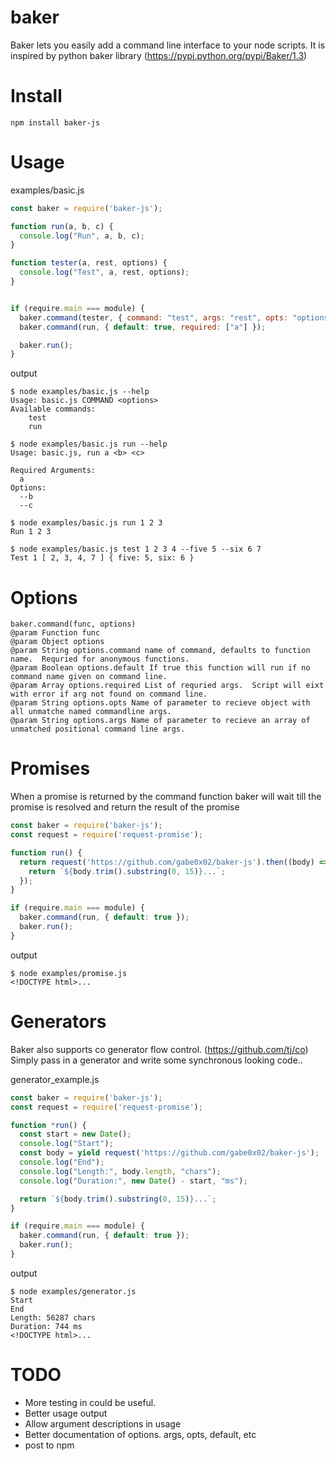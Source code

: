 # baker
Baker lets you easily add a command line interface to your node scripts. It is inspired by python baker library (https://pypi.python.org/pypi/Baker/1.3)

# Install
```
npm install baker-js
```

# Usage
examples/basic.js
```javascript
const baker = require('baker-js');

function run(a, b, c) {
  console.log("Run", a, b, c);
}

function tester(a, rest, options) {
  console.log("Test", a, rest, options);
}


if (require.main === module) {
  baker.command(tester, { command: "test", args: "rest", opts: "options" });
  baker.command(run, { default: true, required: ["a"] });

  baker.run();
}
```

output
```
$ node examples/basic.js --help
Usage: basic.js COMMAND <options>
Available commands: 
    test
    run
```
```
$ node examples/basic.js run --help
Usage: basic.js, run a <b> <c>

Required Arguments:
  a
Options:
  --b
  --c
```
```
$ node examples/basic.js run 1 2 3
Run 1 2 3

$ node examples/basic.js test 1 2 3 4 --five 5 --six 6 7
Test 1 [ 2, 3, 4, 7 ] { five: 5, six: 6 }
```

# Options
```
baker.command(func, options)
@param Function func
@param Object options
@param String options.command name of command, defaults to function name.  Requried for anonymous functions.
@param Boolean options.default If true this function will run if no command name given on command line.
@param Array options.required List of requried args.  Script will eixt with error if arg not found on command line.
@param String options.opts Name of parameter to recieve object with all unmatche named commandline args.
@param String options.args Name of parameter to recieve an array of unmatched positional command line args.
```                    

# Promises 
When a promise is returned by the command function baker will wait till the promise is resolved and return the result of the promise 
```javascript
const baker = require('baker-js');
const request = require('request-promise');

function run() {
  return request('https://github.com/gabe0x02/baker-js').then((body) => {
    return `${body.trim().substring(0, 15)}...`;
  });
}

if (require.main === module) {
  baker.command(run, { default: true });
  baker.run();
}
```

output
```
$ node examples/promise.js 
<!DOCTYPE html>...
```

# Generators
Baker also supports co generator flow control. (https://github.com/tj/co)  Simply pass in a generator and write some synchronous looking code..

generator_example.js
```javascript
const baker = require('baker-js');
const request = require('request-promise');

function *run() {
  const start = new Date();
  console.log("Start");
  const body = yield request('https://github.com/gabe0x02/baker-js');
  console.log("End");
  console.log("Length:", body.length, "chars");
  console.log("Duration:", new Date() - start, "ms");

  return `${body.trim().substring(0, 15)}...`;
}

if (require.main === module) {
  baker.command(run, { default: true });
  baker.run();
}
```

output
```
$ node examples/generator.js 
Start
End
Length: 56287 chars
Duration: 744 ms
<!DOCTYPE html>...
```


# TODO
* More testing in could be useful.
* Better usage output
* Allow argument descriptions in usage
* Better documentation of options. args, opts, default, etc
* post to npm
